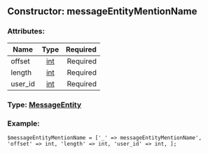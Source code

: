 ## Constructor: messageEntityMentionName  

### Attributes:

| Name     |    Type       | Required |
|----------|:-------------:|---------:|
|offset|[int](../types/int.md) | Required|
|length|[int](../types/int.md) | Required|
|user\_id|[int](../types/int.md) | Required|


### Type: [MessageEntity](../types/MessageEntity.md)

### Example:


```
$messageEntityMentionName = ['_' => messageEntityMentionName', 'offset' => int, 'length' => int, 'user_id' => int, ];
```